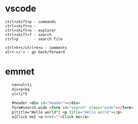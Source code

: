 # vscode

    ctrl+shift+p - commands
    ctrl+shift+o -
    ctrl+shift+e - explorer
    ctrl+shift+f - search
    ctrl+p       - search file

    ctrl+k+c/ctrl+k+u - comments
    alr+->/-< - go back/forward

# emmet

<!-- prettier-ignore -->
 ```html
    nav>ul>li
    div+p+bq
    ul>li*5
    
    #header <div id="header"></div>
    form#search.wide <form id="search" class="wide"></form>
    p[title="Hello world"] <p title="Hello world"></p>
    a{Click me} <a href="">Click me</a>
```
